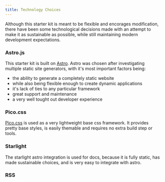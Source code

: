 ```yaml
---
title: Technology Choices
---
```


Although this starter kit is meant to be flexible and encorages modification, there have been some technological decisions made with an attempt to make it as sustainable as possible, while still maintaining modern development expectations.

### Astro.js

This starter kit is built on [Astro](https://astro.dev). Astro was chosen after investigating multiple static site generators, with it's most important factors being:

- the ability to generate a completely static website
- while also being flexible enough to create dynamic applications
- it's lack of ties to any particular framework
- great support and maintenance
- a very well tought out developer experience

### Pico.css

[Pico.css](https://picocss.com) is used as a very lightweight base css framework. It provides pretty base styles, is easily themable and requires no extra build step or tools.

### Starlight

The starlight astro integration is used for docs, because it is fully static, has made sustainable choices, and is very easy to integrate with astro.

### RSS
